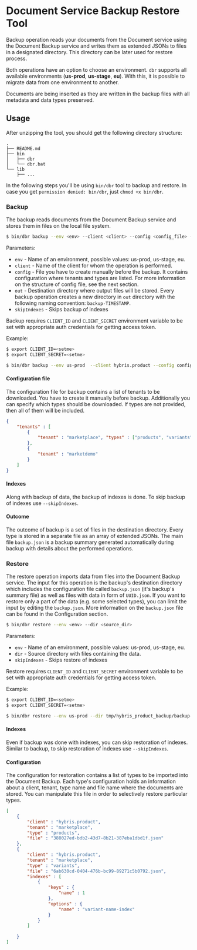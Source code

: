 # Document Service Backup Restore Tool

Backup operation reads your documents from the Document service
using the Document Backup service and writes them as extended JSONs to files in a designated directory. 
This directory can be later used for restore process.
  
Both operations have an option to choose an environment. `dbr` supports all available environments 
(__us-prod__, __us-stage__, __eu__). With this, it is possible to migrate data from one environment to another.
     
Documents are being inserted as they are written in the backup files with all metadata and data types preserved. 

## Usage

After unzipping the tool, you should get the following directory structure: 

```
.
├── README.md
├── bin
│   ├── dbr
│   └── dbr.bat
└── lib
    ├── ...
```

In the following steps you'll be using `bin/dbr` tool to backup and restore.
In case you get `permission denied: bin/dbr`, just `chmod +x bin/dbr`. 

### Backup

The backup reads documents from the Document Backup service and stores them in files on the local file system.

``` bash
$ bin/dbr backup --env <env> --client <client> --config <config_file> --out <destination_dir>
```

Parameters: 
 
-	`env` - Name of an environment, possible values: us-prod, us-stage, eu.
-	`client` - Name of the client for whom the operation is performed.
-	`config` - File you have to create manually before the backup. It contains configuration where tenants and types are listed. For more information on the structure of config file, see the next section.
-	`out` - Destination directory where output files will be stored. Every backup operation creates a new directory in `out` directory with the following naming convention: `backup-TIMESTAMP`.
- 	`skipIndexes` - Skips backup of indexes

Backup requires `CLIENT_ID` and `CLIENT_SECRET` environment variable to be set with appropriate auth credentials for getting access token.

Example:

``` bash
$ export CLIENT_ID=<setme>
$ export CLIENT_SECRET=<setme>

$ bin/dbr backup --env us-prod  --client hybris.product --config config.json --out tmp/hybris_product_backup
```

#### Configuration file

The configuration file for backup contains a list of tenants to be downloaded. You have to create it manually before backup. 
Additionally you can specify which types should be downloaded. If types are not provided, then all of them will be included.


``` json
{
	"tenants" : [
		{
			"tenant" : "marketplace", "types" : ["products", "variants"]
		},
		{
			"tenant" : "marketdemo" 
		}
	]
}
```

#### Indexes

Along with backup of data, the backup of indexes is done. To skip backup of indexes use `--skipIndexes`.

#### Outcome 

The outcome of backup is a set of files in the destination directory. Every type is stored in a separate file as an array of extended JSONs. 
The main file `backup.json` is a backup summary generated automatically during backup with details about the performed operations.  

### Restore

The restore operation imports data from files into the Document Backup service. The input for this operation is 
the backup's destination directory which includes the configuration file called `backup.json` (it's backup's summary file) 
as well as files with data in form of `UUID.json`. 
If you want to restore only a part of the data (e.g. some selected types), you can limit the input by editing the `backup.json`. 
More information on the `backup.json` file can be found in the Configuration section.

``` bash
$ bin/dbr restore --env <env> --dir <source_dir>
```

Parameters: 
 
-	`env` - Name of an environment, possible values: us-prod, us-stage, eu.
-	`dir` - Source directory with files containing the data. 
- 	`skipIndexes` - Skips restore of indexes

Restore requires `CLIENT_ID` and `CLIENT_SECRET` environment variable to be set with appropriate auth credentials for getting access token.

Example:

``` bash
$ export CLIENT_ID=<setme>
$ export CLIENT_SECRET=<setme>

$ bin/dbr restore --env us-prod --dir tmp/hybris_product_backup/backup-1488551648
```

#### Indexes

Even if backup was done with indexes, you can skip restoration of indexes. Similar to backup, to skip restoration of indexes use `--skipIndexes`.

#### Configuration

The configuration for restoration contains a list of types to be imported into the Document Backup. 
Each type's configuration holds an information about a client, tenant, type name and file name where the documents are stored.
You can manipulate this file in order to selectively restore particular types.

``` json
[
    {
        "client" : "hybris.product",
        "tenant" : "marketplace",
        "type" : "products",
        "file" : "388027ed-bdb2-43d7-8b21-387eba1dbd1f.json"
    },
    {
        "client" : "hybris.product",
        "tenant" : "marketplace",
        "type" : "variants",
        "file" : "6ab630cd-0404-476b-bc99-89271c5b0792.json",
        "indexes" : [
            {
                "keys" : {
                    "name" : 1
                },
                "options" : {
                    "name" : "variant-name-index"
                }
            }
        ]
        
    }
]
````
